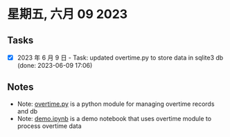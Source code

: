 # 星期五, 六月 09 2023

## Tasks

- [x] 2023 年 6 月 9 日 - Task: updated overtime.py to store data in sqlite3 db (done: 2023-06-09 17:06)

## Notes

- Note: [overtime.py](./09/overtime.py) is a python module for managing overtime records and db
- Note: [demo.ipynb](./09/demo.ipynb) is a demo notebook that uses overtime module to process overtime data
